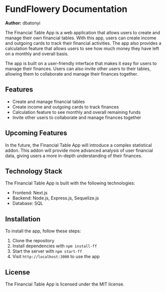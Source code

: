 # FundFlowery Documentation

**Author:** dbatonyi

The Financial Table App is a web application that allows users to create and manage their own financial tables. With this app, users can create income and outgoing cards to track their financial activities. The app also provides a calculation feature that allows users to see how much money they have left on a monthly and overall basis.

The app is built on a user-friendly interface that makes it easy for users to manage their finances. Users can also invite other users to their tables, allowing them to collaborate and manage their finances together.

## Features

- Create and manage financial tables
- Create income and outgoing cards to track finances
- Calculation feature to see monthly and overall remaining funds
- Invite other users to collaborate and manage finances together

## Upcoming Features

In the future, the Financial Table App will introduce a complex statistical addon. This addon will provide more advanced analysis of user financial data, giving users a more in-depth understanding of their finances.

## Technology Stack

The Financial Table App is built with the following technologies:

- Frontend: Next.js
- Backend: Node.js, Express.js, Sequelize.js
- Database: SQL

## Installation

To install the app, follow these steps:

1. Clone the repository
2. Install dependencies with `npm install-ff`
3. Start the server with `npm start-ff`
4. Visit `http://localhost:3000` to use the app

## License

The Financial Table App is licensed under the MIT license.
